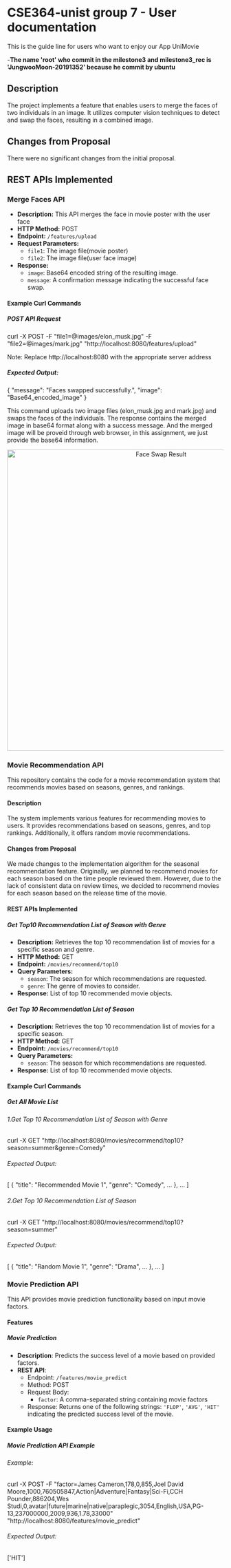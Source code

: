 # CSE364-unist group 7 - User documentation

This is the guide line for users who want to enjoy our App UniMovie

-**The name 'root' who commit in the milestone3 and milestone3_rec is 'JungwooMoon-20191352' because he commit by ubuntu**
## Description

The project implements a feature that enables users to merge the faces of two individuals in an image. It utilizes computer vision techniques to detect and swap the faces, resulting in a combined image.

## Changes from Proposal

There were no significant changes from the initial proposal.

## REST APIs Implemented

### Merge Faces API

- **Description:** This API merges the face in movie poster with the user face
- **HTTP Method:** POST
- **Endpoint:** `/features/upload`
- **Request Parameters:**
  - `file1`: The image file(movie poster)
  - `file2`: The image file(user face image)
- **Response:** 
  - `image`: Base64 encoded string of the resulting image.
  - `message`: A confirmation message indicating the successful face swap.

#### Example Curl Commands

##### POST API Request

curl -X POST -F "file1=@images/elon_musk.jpg" -F "file2=@images/mark.jpg" "http://localhost:8080/features/upload"

Note: Replace http://localhost:8080 with the appropriate server address

##### Expected Output:

{
  "message": "Faces swapped successfully.",
  "image": "Base64_encoded_image"
}

This command uploads two image files (elon_musk.jpg and mark.jpg) and swaps the faces of the individuals. The response contains the merged image in base64 format along with a success message.
And the merged image will be proveid through web browser, in this assignment, we just provide the base64 information.

<p align="center">
<img src="unimovie/api/faceswap/images/result.jpeg" width="700px" alt="Face Swap Result">
</p>

### Movie Recommendation API

This repository contains the code for a movie recommendation system that recommends movies based on seasons, genres, and rankings.

#### Description

The system implements various features for recommending movies to users. It provides recommendations based on seasons, genres, and top rankings. Additionally, it offers random movie recommendations.

#### Changes from Proposal

We made changes to the implementation algorithm for the seasonal recommendation feature. Originally, we planned to recommend movies for each season based on the time people reviewed them. However, due to the lack of consistent data on review times, we decided to recommend movies for each season based on the release time of the movie.

#### REST APIs Implemented

##### Get Top10 Recommendation List of Season with Genre

- **Description:** Retrieves the top 10 recommendation list of movies for a specific season and genre.
- **HTTP Method:** GET
- **Endpoint:** `/movies/recommend/top10`
- **Query Parameters:**
  - `season`: The season for which recommendations are requested.
  - `genre`: The genre of movies to consider.
- **Response:** List of top 10 recommended movie objects.

##### Get Top 10 Recommendation List of Season

- **Description:** Retrieves the top 10 recommendation list of movies for a specific season.
- **HTTP Method:** GET
- **Endpoint:** `/movies/recommend/top10`
- **Query Parameters:**
  - `season`: The season for which recommendations are requested.
- **Response:** List of top 10 recommended movie objects.


#### Example Curl Commands

##### Get All Movie List


###### 1.Get Top 10 Recommendation List of Season with Genre
curl -X GET "http://localhost:8080/movies/recommend/top10?season=summer&genre=Comedy"
###### Expected Output:
[
  {
    "title": "Recommended Movie 1",
    "genre": "Comedy",
    ...
  },
  ...
]
###### 2.Get Top 10 Recommendation List of Season
curl -X GET "http://localhost:8080/movies/recommend/top10?season=summer"
###### Expected Output:
[
  {
    "title": "Random Movie 1",
    "genre": "Drama",
    ...
  },
  ...
]

### Movie Prediction API

This API provides movie prediction functionality based on input movie factors.

#### Features

##### Movie Prediction

- **Description**: Predicts the success level of a movie based on provided factors.
- **REST API**:
  - Endpoint: `/features/movie_predict`
  - Method: POST
  - Request Body: 
    - `factor`: A comma-separated string containing movie factors
  - Response: Returns one of the following strings: `'FLOP'`, `'AVG'`, `'HIT'` indicating the predicted success level of the movie.

#### Example Usage

##### Movie Prediction API Example

###### Example:
curl -X POST -F "factor=James Cameron,178,0,855,Joel David Moore,1000,760505847,Action|Adventure|Fantasy|Sci-Fi,CCH Pounder,886204,Wes Studi,0,avatar|future|marine|native|paraplegic,3054,English,USA,PG-13,237000000,2009,936,1.78,33000" "http://localhost:8080/features/movie_predict"

###### Expected Output:
['HIT']
